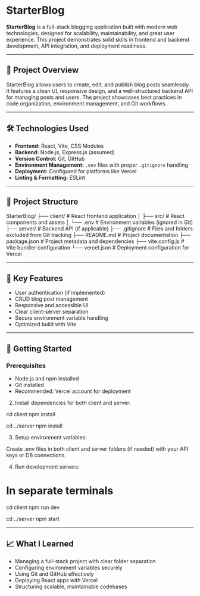 # StarterBlog

**StarterBlog** is a full-stack blogging application built with modern web technologies, designed for scalability, maintainability, and great user experience. This project demonstrates solid skills in frontend and backend development, API integration, and deployment readiness.

---

## 🚀 Project Overview

StarterBlog allows users to create, edit, and publish blog posts seamlessly. It features a clean UI, responsive design, and a well-structured backend API for managing posts and users. The project showcases best practices in code organization, environment management, and Git workflows.

---

## 🛠️ Technologies Used

- **Frontend:** React, Vite, CSS Modules  
- **Backend:** Node.js, Express.js (assumed)  
- **Version Control:** Git, GitHub  
- **Environment Management:** `.env` files with proper `.gitignore` handling  
- **Deployment:** Configured for platforms like Vercel  
- **Linting & Formatting:** ESLint

---

## 📁 Project Structure

StarterBlog/
├── client/          # React frontend application
│   ├── src/         # React components and assets
│   └── .env         # Environment variables (ignored in Git)
├── server/          # Backend API (if applicable)
├── .gitignore       # Files and folders excluded from Git tracking
├── README.md        # Project documentation
├── package.json     # Project metadata and dependencies
├── vite.config.js   # Vite bundler configuration
└── vercel.json      # Deployment configuration for Vercel


---

## 🔧 Key Features

- User authentication (if implemented)  
- CRUD blog post management  
- Responsive and accessible UI  
- Clear client-server separation  
- Secure environment variable handling  
- Optimized build with Vite  

---

## 📌 Getting Started

### Prerequisites

- Node.js and npm installed  
- Git installed  
- Recommended: Vercel account for deployment  


2.	Install dependencies for both client and server:

  cd client
  npm install
  
  cd ../server
  npm install

3.	Setup environment variables:
   
  Create .env files in both client and server folders (if needed) with your API keys or DB connections.

4.	Run development servers:

   # In separate terminals
  cd client
  npm run dev
  
  cd ../server
  npm start
  
---

## 📈 What I Learned
 - Managing a full-stack project with clear folder separation
 - Configuring environment variables securely
 - Using Git and GitHub effectively
 - Deploying React apps with Vercel
 - Structuring scalable, maintainable codebases
